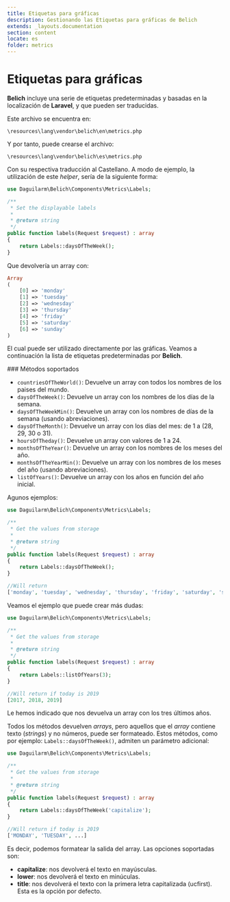 ```yaml
---
title: Etiquetas para gráficas
description: Gestionando las Etiquetas para gráficas de Belich
extends: _layouts.documentation
section: content
locate: es
folder: metrics
---
```


# Etiquetas para gráficas

**Belich** incluye una serie de etiquetas predeterminadas y basadas en la localización de **Laravel**, y que pueden ser traducidas.

Este archivo se encuentra en:

~~~
\resources\lang\vendor\belich\en\metrics.php
~~~

Y por tanto, puede crearse el archivo:

~~~
\resources\lang\vendor\belich\es\metrics.php
~~~

Con su respectiva traducción al Castellano. A modo de ejemplo, la utilización de este *helper*, sería de la siguiente forma:

```php
use Daguilarm\Belich\Components\Metrics\Labels;

/**
 * Set the displayable labels
 *
 * @return string
 */
public function labels(Request $request) : array
{
    return Labels::daysOfTheWeek();
}
```

Que devolvería un array con:

```php
Array
(
    [0] => 'monday'
    [1] => 'tuesday'
    [2] => 'wednesday'
    [3] => 'thursday'
    [4] => 'friday'
    [5] => 'saturday'
    [6] => 'sunday'
)
```

El cual puede ser utilizado directamente por las gráficas. Veamos a continuación la lista de etiquetas predeterminadas por **Belich**.

### Métodos soportados

- `countriesOfTheWorld()`: Devuelve un array con todos los nombres de los paises del mundo.
- `daysOfTheWeek()`: Devuelve un array con los nombres de los días de la semana.
- `daysOfTheWeekMin()`: Devuelve un array con los nombres de días de la semana (usando abreviaciones).
- `daysOfTheMonth()`: Devuelve un array con los días del mes: de 1 a (28, 29, 30 o 31).
- `hoursOfTheday()`: Devuelve un array con valores de 1 a 24.
- `monthsOfTheYear()`: Devuelve un array con los nombres de los meses del año.
- `monthsOfTheYearMin()`: Devuelve un array con los nombres de los meses del año (usando abreviaciones).
- `listOfYears()`: Devuelve un array con los años en función del año inicial.

Agunos ejemplos:

```php
use Daguilarm\Belich\Components\Metrics\Labels;

/**
 * Get the values from storage
 *
 * @return string
 */
public function labels(Request $request) : array
{
    return Labels::daysOfTheWeek();
}

//Will return
['monday', 'tuesday', 'wednesday', 'thursday', 'friday', 'saturday', 'sunday']
```

Veamos el ejemplo que puede crear más dudas:

```php
use Daguilarm\Belich\Components\Metrics\Labels;

/**
 * Get the values from storage
 *
 * @return string
 */
public function labels(Request $request) : array
{
    return Labels::listOfYears(3);
}

//Will return if today is 2019
[2017, 2018, 2019]
```

Le hemos indicado que nos devuelva un array con los tres últimos años.

Todos los métodos devuelven *arrays*, pero aquellos que el *array* contiene texto (*strings*) y no números, puede ser formateado. Estos métodos, como por ejemplo: `Labels::daysOfTheWeek()`, admiten un parámetro adicional:

```php
use Daguilarm\Belich\Components\Metrics\Labels;

/**
 * Get the values from storage
 *
 * @return string
 */
public function labels(Request $request) : array
{
    return Labels::daysOfTheWeek('capitalize');
}

//Will return if today is 2019
['MONDAY', 'TUESDAY', ...]
```

Es decir, podemos formatear la salida del array. Las opciones soportadas son:

- **capitalize**: nos devolverá el texto en mayúsculas.
- **lower**: nos devolverá el texto en minúculas.
- **title**:  nos devolverá el texto con la primera letra capitalizada (ucfirst). Esta es la opción por defecto.
